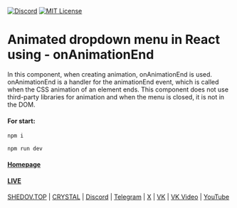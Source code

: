 [![Discord](https://img.shields.io/discord/1006372235172384849?style=for-the-badge&logo=5865F2&logoColor=black&labelColor=black&color=%23f3f3f3
)](https://discord.gg/ENB7RbxVZE)
[![MIT License](https://img.shields.io/badge/license-MIT-blue.svg?style=for-the-badge&logo=5865F2&logoColor=black&labelColor=black&color=%23f3f3f3)](https://github.com/AndrewShedov/animated-dropdown-menu-in-react/blob/main/LICENSE)

# Animated dropdown menu in React using - onAnimationEnd
In this component, when creating animation, onAnimationEnd is used. onAnimationEnd is a handler for the animationEnd event, which is called when the CSS animation of an element ends. This component does not use third-party libraries for animation and when the menu is closed, it is not in the DOM.
#### For start:

```bash
npm i
```

```bash
npm run dev
```


#### [Homepage](https://shedov.top/animated-dropdown-menu-in-react-using-onanimationend)
#### [LIVE](https://animated-dropdown-menu-in-react.vercel.app/)

[SHEDOV.TOP](https://shedov.top/) | [CRYSTAL](https://crysty.ru/AndrewShedov) | [Discord](https://discord.gg/ENB7RbxVZE) | [Telegram](https://t.me/ShedovChannel) | [X](https://x.com/AndrewShedov) | [VK](https://vk.com/shedovclub) | [VK Video](https://vkvideo.ru/@shedovclub) | [YouTube](https://www.youtube.com/@AndrewShedov)
